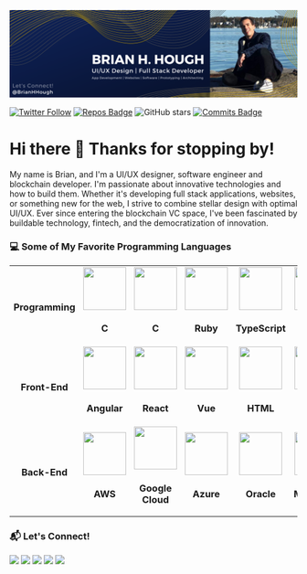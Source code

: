 ![Banner](https://github.com/BrianHHough/BrianHHough/blob/master/images/Banner.png)

[![Twitter Follow](https://img.shields.io/twitter/follow/BrianHHough?color=15307B&label=Follow%20Me%20%40BrianHHough&style=for-the-badge)](https://twitter.com/intent/follow?screen_name=BrianHHough)
[![Repos Badge](https://badges.pufler.dev/repos/brianhhough?color=CBA200&style=for-the-badge)](https://badges.pufler.dev)
![GitHub stars](https://img.shields.io/github/stars/COVID-19-electronic-health-system/Corona-tracker?color=CBA200&style=for-the-badge)
[![Commits Badge](https://badges.pufler.dev/commits/all/brianhhough?color=CBA200&style=for-the-badge)](https://badges.pufler.dev)


# Hi there 👋 Thanks for stopping by!

My name is Brian, and I'm a UI/UX designer, software engineer and blockchain developer. I'm passionate about innovative technologies and how to build them. Whether it's developing full stack applications, websites, or something new for the web, I strive to combine stellar design with optimal UI/UX. Ever since entering the blockchain VC space, I've been fascinated by buildable technology, fintech, and the democratization of innovation.

### 💻 Some of My Favorite Programming Languages

<table>
<tr>
  <td align="center">
    <h3 align="center">Programming</h3>
  </td>
  <td align="center">
    <img src="https://devicons.github.io/devicon/devicon.git/icons/c/c-original.svg" width=75 height=75 align="center">
    <h3 align="center">C</h3>
  </td>
  <td align="center">
    <img src="https://devicons.github.io/devicon/devicon.git/icons/java/java-original-wordmark.svg" width=75 height=75 align="center">
    <h3 align="center">C</h3>
  </td>
  <td align="center">
    <img src="https://devicons.github.io/devicon/devicon.git/icons/ruby/ruby-original-wordmark.svg" width=75 height=75 align="center">
    <h3 align="center">Ruby</h3>
  </td>
  <td align="center">
    <img src="https://devicons.github.io/devicon/devicon.git/icons/typescript/typescript-original.svg" width=75 height=75 align="center">
    <h3 align="center">TypeScript</h3>
  </td>
  <td align="center">
    <img src="https://devicons.github.io/devicon/devicon.git/icons/python/python-original.svg" width=75 height=75 align="center">
    <h3 align="center">Python</h3>
  </td>
  <td align="center">
    <img src="https://devicons.github.io/devicon/devicon.git/icons/swift/swift-original-wordmark.svg" width=75 height=75 align="center">
    <h3 align="center">Python</h3>
  </td>
</tr>
  
<tr>
  <td align="center">
    <h3 align="center">Front-End</h3>
  </td>
  <td align="center">
    <img src="https://devicons.github.io/devicon/devicon.git/icons/angularjs/angularjs-original.svg" width=75 height=75 align="center">
    <h3 align="center">Angular</h3>
  </td>
  <td align="center">
    <img src="https://devicons.github.io/devicon/devicon.git/icons/react/react-original-wordmark.svg" width=75 height=75 align="center">
    <h3 align="center">React</h3>
  </td>
  <td align="center">
    <img src="https://devicons.github.io/devicon/devicon.git/icons/vuejs/vuejs-original-wordmark.svg" width=75 height=75 align="center">
    <h3 align="center">Vue</h3>
  </td>
  <td align="center">
    <img src="https://devicons.github.io/devicon/devicon.git/icons/html5/html5-original-wordmark.svg" width=75 height=75 align="center">
    <h3 align="center">HTML</h3>
  </td>
  <td align="center">
    <img src="https://devicons.github.io/devicon/devicon.git/icons/css3/css3-original-wordmark.svg" width=75 height=75 align="center">
    <h3 align="center">CSS</h3>
  </td>
  <td align="center">
    <img src="https://devicons.github.io/devicon/devicon.git/icons/sass/sass-original.svg" width=75 height=75 align="center">
    <h3 align="center">Sass</h3>
  </td>
</tr>

<tr>
  <td align="center">
    <h3 align="center">Back-End</h3>
  </td>
  <td align="center">
    <img src="https://devicons.github.io/devicon/devicon.git/icons/amazonwebservices/amazonwebservices-original-wordmark.svg" width=75 height=75 align="center">
    <h3 align="center">AWS</h3>
  </td>
  <td align="center">
    <img src="https://www.vectorlogo.zone/logos/google_cloud/google_cloud-icon.svg" width=75 height=75 align="center">
    <h3 align="center">Google Cloud</h3>
  </td>
  <td align="center">
    <img src="https://www.vectorlogo.zone/logos/microsoft_azure/microsoft_azure-icon.svg" width=75 height=75 align="center">
    <h3 align="center">Azure</h3>
  </td>
  <td align="center">
    <img src="https://devicons.github.io/devicon/devicon.git/icons/oracle/oracle-original.svg" width=75 height=75 align="center">
    <h3 align="center">Oracle</h3>
  </td>
  <td align="center">
    <img src="https://devicons.github.io/devicon/devicon.git/icons/mongodb/mongodb-original-wordmark.svg" width=75 height=75 align="center">
    <h3 align="center">MongoDB</h3>
  </td>
  <td align="center">
    <img src="https://devicons.github.io/devicon/devicon.git/icons/nodejs/nodejs-original-wordmark.svg" width=75 height=75 align="center">
    <h3 align="center">NodeJS</h3>
  </td>
</tr>

</table>


### 📬 Let's Connect!
<a href="https://brianhhough.com/contact"><img src="https://img.shields.io/badge/BrianHHough.com-Message%20Me-blue?color=15307B&style=for-the-badge"></a>
<a href="https://twitter.com/brianhhough"><img src="https://img.shields.io/badge/twitter-%231DA1F2.svg?&style=for-the-badge&logo=twitter&logoColor=white" height=25></a> 
<a href="https://medium.com/@brianhhough"><img src="https://img.shields.io/badge/medium-%2312100E.svg?&style=for-the-badge&logo=medium&logoColor=white" height=25></a> 
<a href="https://dev.to/brianhhough"><img src="https://img.shields.io/badge/DEV.TO-%230A0A0A.svg?&style=for-the-badge&logo=dev-dot-to&logoColor=white" height=25></a>
<a href="https://YouTube.com/channel/UCho9RfaL4_6EPQvdjeIbT6A"><img src="https://img.shields.io/badge/-YouTube-red?&style=for-the-badge&logo=youtube&logoColor=white" height=25></a>
  



